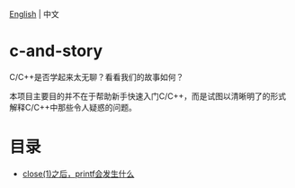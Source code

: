 [English](./README.md) | 中文
# c-and-story
C/C++是否学起来太无聊？看看我们的故事如何？

本项目主要目的并不在于帮助新手快速入门C/C++，而是试图以清晰明了的形式解释C/C++中那些令人疑惑的问题。

# 目录

* [close(1)之后，printf会发生什么](./article/close_and_printf.md)
